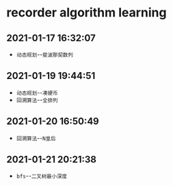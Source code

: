 # recorder algorithm learning

## 2021-01-17 16:32:07

* `动态规划`--`斐波那契数列`

## 2021-01-19 19:44:51

* `动态规划`--`凑硬币`
* `回溯算法`--`全排列`

## 2021-01-20 16:50:49

* `回溯算法`--`N皇后`

## 2021-01-21 20:21:38

* `bfs`--`二叉树最小深度`
